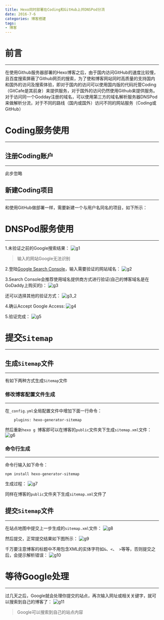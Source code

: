 ```yaml
---
title: Hexo同时部署在Coding和GitHub上并DNSPod分流
date: 2016-7-6
categories: 博客搭建
tags:
- 博客
---
```


# 前言
---

在使用Github服务器部署的Hexo博客之后，由于国内访问GitHub的速度比较慢，且百度搜索屏蔽了Github网页的搜索，为了使和博客网站同时高质量的支持国内和国外的访问及搜索体验，即对于国内的访问可以使用国内版的代码托管Coding（GitCafe是其前身）来提供服务，对于国外的访问仍然使用Github来提供服务。对于访问同一个Godday注册的域名，可以使用第三方的域名解析服务器DNSPod来做解析分流，对于不同的路线（国内或国外）访问不同的网站服务（Coding或GitHub）

<!--more-->


# Coding服务使用
---

## 注册Coding账户
---

此步忽略

## 新建Coding项目
---
和使用GitHub做部署一样，需要新建一个与用户名同名的项目，如下所示：



# DNSPod服务使用
---


1.未验证之前的Google搜索结果：
![g1](http://7xq8f9.com1.z0.glb.clouddn.com/pic/google1.PNG)
> 输入的网站Google无法识别

2.登陆[Google Search Console](https://www.google.com/webmasters/tools/home "google search console")，输入需要验证的网站域名：
![g2](http://7xq8f9.com1.z0.glb.clouddn.com/pic/google_site1.PNG)

3.Search Console会推荐使用域名提供商方式进行验证(自己的博客域名是在GoDaddy上购买的)：
![g3](http://7xq8f9.com1.z0.glb.clouddn.com/pic/google_site2.PNG)

还可以选择其他的验证方式：
![g3_2](http://7xq8f9.com1.z0.glb.clouddn.com/pic/google_site3.PNG)

4.确认Accept Google Access:
![g4](http://7xq8f9.com1.z0.glb.clouddn.com/pic/google_site4.PNG)

5.验证完成：
![g5](http://7xq8f9.com1.z0.glb.clouddn.com/pic/google_site6.PNG)

# 提交`Sitemap`
---

## 生成`Sitemap`文件
---

有如下两种方式生成`Sitemap`文件

### 修改博客配置文件生成
---

在`_config.yml`全局配置文件中增加下面一行命令：

        plugins: hexo-generator-sitemap

然后重新`hexo g `博客即可以在博客的`public`文件夹下生成`sitemap.xml`文件：
![g6](http://7xq8f9.com1.z0.glb.clouddn.com/pic/google_site0.PNG)

### 命令行生成
---

命令行输入如下命令：

    npm install hexo-generator-sitemap

生成过程：
![g7](http://7xq8f9.com1.z0.glb.clouddn.com/pic/google_site9.PNG)

同样在博客的`public`文件夹下生成`sitemap.xml`文件了

## 提交`Sitemap`文件
---

在站点地图中提交上一步生成的`sitemap.xml`文件：
![g8](http://7xq8f9.com1.z0.glb.clouddn.com/pic/google_site10.PNG)

然后提交，正常提交结果如下图所示：
![g9](http://7xq8f9.com1.z0.glb.clouddn.com/pic/google_site12.PNG)

千万要注意博客的标题中不用包含XML的实体字符如`&`、`<`、` >`等等，否则提交之后，会提示解析错误：
![g10](http://7xq8f9.com1.z0.glb.clouddn.com/pic/google_site11.PNG)

# 等待Google处理
---

过几天之后，Google就会处理你提交的站点，再次输入网址或相关关键字，就可以搜索到自己的博客了：
![g11](http://7xq8f9.com1.z0.glb.clouddn.com/pic/google_site_new.PNG)
> Google可以搜索到自己的站点内容


























